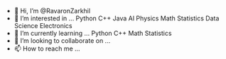 - 👋 Hi, I’m @RavaronZarkhil
- 👀 I’m interested in ...
    Python
    C++
    Java
    AI
    Physics
    Math
    Statistics
    Data Science
    Electronics
- 🌱 I’m currently learning ...
    Python
    C++
    Math
    Statistics
- 💞️ I’m looking to collaborate on ...
- 📫 How to reach me ...

<!---
RavaronZarkhil/RavaronZarkhil is a ✨ special ✨ repository because its `README.md` (this file) appears on your GitHub profile.
You can click the Preview link to take a look at your changes.
--->
